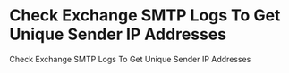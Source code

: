 # Check Exchange SMTP Logs To Get Unique Sender IP Addresses
 Check Exchange SMTP Logs To Get Unique Sender IP Addresses
